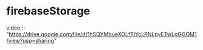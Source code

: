 # firebaseStorage

video :-"https://drive.google.com/file/d/1hSQYMbueXOLfTiYcLPNLpyETwLgGGOM1/view?usp=sharing"

